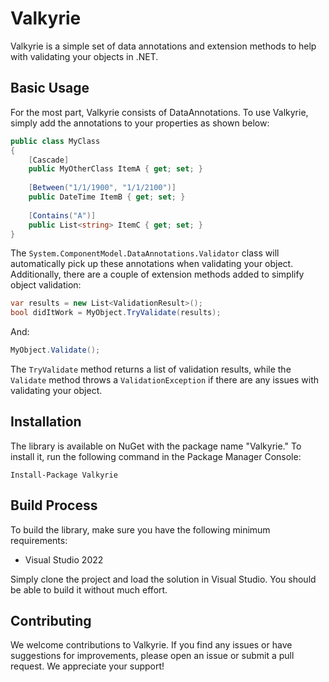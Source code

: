 # Valkyrie


Valkyrie is a simple set of data annotations and extension methods to help with validating your objects in .NET.

## Basic Usage

For the most part, Valkyrie consists of DataAnnotations. To use Valkyrie, simply add the annotations to your properties as shown below:

```csharp
public class MyClass
{
    [Cascade]
    public MyOtherClass ItemA { get; set; }
	
    [Between("1/1/1900", "1/1/2100")]
    public DateTime ItemB { get; set; }
	
    [Contains("A")]
    public List<string> ItemC { get; set; }
}
```

The `System.ComponentModel.DataAnnotations.Validator` class will automatically pick up these annotations when validating your object. Additionally, there are a couple of extension methods added to simplify object validation:

```csharp
var results = new List<ValidationResult>();
bool didItWork = MyObject.TryValidate(results);
```

And:

```csharp
MyObject.Validate();
```

The `TryValidate` method returns a list of validation results, while the `Validate` method throws a `ValidationException` if there are any issues with validating your object.

## Installation

The library is available on NuGet with the package name "Valkyrie." To install it, run the following command in the Package Manager Console:

```
Install-Package Valkyrie
```

## Build Process

To build the library, make sure you have the following minimum requirements:

- Visual Studio 2022

Simply clone the project and load the solution in Visual Studio. You should be able to build it without much effort.

## Contributing

We welcome contributions to Valkyrie. If you find any issues or have suggestions for improvements, please open an issue or submit a pull request. We appreciate your support!